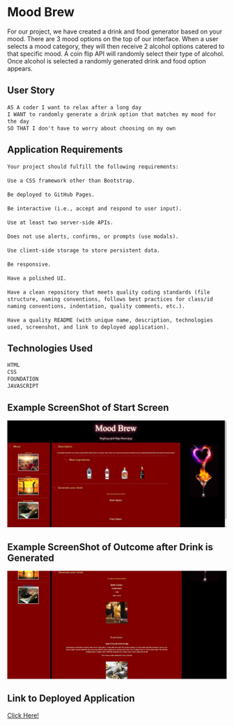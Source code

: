 # Mood Brew
For our project, we have created a drink and food generator based on your mood. There are 3 mood options on the top of our interface. When a user selects a mood category, they will then receive 2 alcohol options catered to that specific mood. A coin flip API will randomly select their type of alcohol. Once alcohol is selected a randomly generated drink and food option appears.

## User Story
```
AS A coder I want to relax after a long day
I WANT to randomly generate a drink option that matches my mood for the day
SO THAT I don't have to worry about choosing on my own
```

## Application Requirements

```
Your project should fulfill the following requirements:

Use a CSS framework other than Bootstrap.

Be deployed to GitHub Pages.

Be interactive (i.e., accept and respond to user input).

Use at least two server-side APIs.

Does not use alerts, confirms, or prompts (use modals).

Use client-side storage to store persistent data.

Be responsive.

Have a polished UI.

Have a clean repository that meets quality coding standards (file structure, naming conventions, follows best practices for class/id naming conventions, indentation, quality comments, etc.).

Have a quality README (with unique name, description, technologies used, screenshot, and link to deployed application).
```

## Technologies Used
```
HTML
CSS 
FOUNDATION
JAVASCRIPT

```


## Example ScreenShot of Start Screen
![screenshot of start screen](./assets/Images/StartScreen.JPG)

## Example ScreenShot of Outcome after Drink is Generated
![screenshot of drink outcome screen](./assets/Images/example_output_for_code_works.JPG)

## Link to Deployed Application

[Click Here!](https://kaileesmith.github.io/Mood_Brew/)